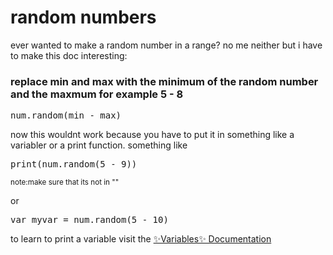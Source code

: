 # random numbers

ever wanted to make a random number in a range? no me neither but i have to make this doc interesting:

### replace min and max with the minimum of the random number and the maxmum for example 5 - 8
<pre>num.random(min - max)</pre>

now this wouldnt work because you have to put it in something like a variabler or a print function. something like

<pre>print(num.random(5 - 9))</pre>

<sub>note:make sure that its not in ""</sub>

or 

<pre>var myvar = num.random(5 - 10)</pre>

to learn to print a variable visit the [✨Variables✨ Documentation](https://github.com/spacecat031/atomlang/blob/main/docs/%E2%9C%A8variables%E2%9C%A8.md)

